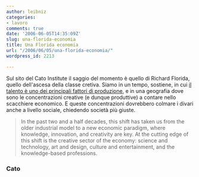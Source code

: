 ```yaml
---
author: leibniz
categories:
- lavoro
comments: true
date: '2006-06-05T14:35:09Z'
slug: una-florida-economia
title: Una Florida economia
url: "/2006/06/05/una-florida-economia/"
wordpress_id: 2213

---
```

Sul sito del Cato Institute il saggio del momento è quello di Richard Florida, quello dell'ascesa della classe cretiva. Siamo in un tempo, sostiene, in cui [il talento è uno dei principali fattori di produzione](https://www.cato-unbound.org/2006/06/04/richard-florida/the-future-of-the-american-workforce-in-the-global-creative-economy/), e in una geografia dove sono le concentrazioni creative (e dunque produttive) a contare nello scacchiere economico. E queste concentrazioni dovrebbero colmare i divari anche a livello sociale, chiedendo società più giuste.


> In the past two and a half decades, this shift has taken us from the older industrial model to a new economic paradigm, where knowledge, innovation, and creativity are key. At the cutting edge of this shift is the creative sector of the economy: science and technology, art and design, culture and entertainment, and the knowledge-based professions.




### Cato
